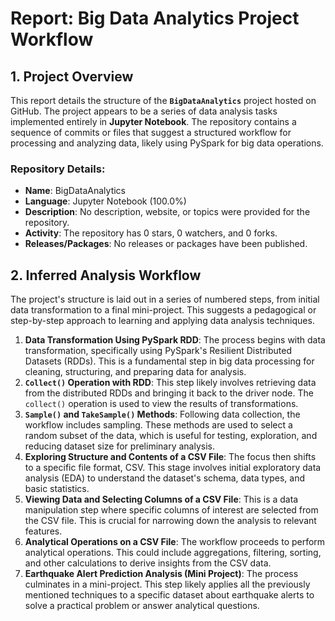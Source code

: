 # Report: Big Data Analytics Project Workflow

## 1. Project Overview

This report details the structure of the **`BigDataAnalytics`** project hosted on GitHub. The project appears to be a series of data analysis tasks implemented entirely in **Jupyter Notebook**. The repository contains a sequence of commits or files that suggest a structured workflow for processing and analyzing data, likely using PySpark for big data operations.

### Repository Details:
*   **Name**: BigDataAnalytics
*   **Language**: Jupyter Notebook (100.0%)
*   **Description**: No description, website, or topics were provided for the repository.
*   **Activity**: The repository has 0 stars, 0 watchers, and 0 forks.
*   **Releases/Packages**: No releases or packages have been published.

## 2. Inferred Analysis Workflow

The project's structure is laid out in a series of numbered steps, from initial data transformation to a final mini-project. This suggests a pedagogical or step-by-step approach to learning and applying data analysis techniques.

1.  **Data Transformation Using PySpark RDD**: The process begins with data transformation, specifically using PySpark's Resilient Distributed Datasets (RDDs). This is a fundamental step in big data processing for cleaning, structuring, and preparing data for analysis.
2.  **`Collect()` Operation with RDD**: This step likely involves retrieving data from the distributed RDDs and bringing it back to the driver node. The `collect()` operation is used to view the results of transformations.
3.  **`Sample()` and `TakeSample()` Methods**: Following data collection, the workflow includes sampling. These methods are used to select a random subset of the data, which is useful for testing, exploration, and reducing dataset size for preliminary analysis.
4.  **Exploring Structure and Contents of a CSV File**: The focus then shifts to a specific file format, CSV. This stage involves initial exploratory data analysis (EDA) to understand the dataset's schema, data types, and basic statistics.
5.  **Viewing Data and Selecting Columns of a CSV File**: This is a data manipulation step where specific columns of interest are selected from the CSV file. This is crucial for narrowing down the analysis to relevant features.
6.  **Analytical Operations on a CSV File**: The workflow proceeds to perform analytical operations. This could include aggregations, filtering, sorting, and other calculations to derive insights from the CSV data.
7.  **Earthquake Alert Prediction Analysis (Mini Project)**: The process culminates in a mini-project. This step likely applies all the previously mentioned techniques to a specific dataset about earthquake alerts to solve a practical problem or answer analytical questions.
